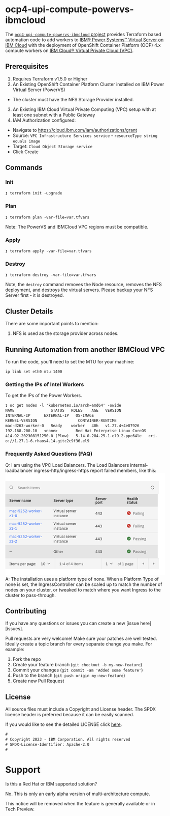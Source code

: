 # ocp4-upi-compute-powervs-ibmcloud

The [`ocp4-upi-compute-powervs-ibmcloud` project](https://github.com/ibm/ocp4-upi-compute-powervs-ibmcloud) provides Terraform based automation code to add workers to [IBM® Power Systems™ Virtual Server on IBM Cloud](https://www.ibm.com/cloud/power-virtual-server) with the deployment of OpenShift Container Platform (OCP) 4.x compute workers on [IBM Cloud® Virtual Private Cloud (VPC)](https://www.ibm.com/cloud/vpc).

## Prerequisites

1. Requires Terraform v1.5.0 or Higher
2. An Existing OpenShift Container Platform Cluster installed on IBM Power Virtual Server (PowerVS)
- The cluster must have the NFS Storage Provider installed.
3. An Existing IBM Cloud Virtual Private Computing (VPC) setup with at least one subnet with a Public Gateway
4. IAM Authorization configured:

- Navigate to https://cloud.ibm.com/iam/authorizations/grant
- Source: `VPC Infrastructure Services service` - `resourceType string equals image`
- Target: `Cloud Object Storage service`
- Click Create


## Commands

### Init 

```
❯ terraform init -upgrade
```

### Plan

```
❯ terraform plan -var-file=var.tfvars
```

Note: The PowerVS and IBMCloud VPC regions must be compatible.

### Apply 

```
❯ terraform apply -var-file=var.tfvars
```

### Destroy

```
❯ terraform destroy -var-file=var.tfvars
```

Note, the `destroy` command removes the Node resource, removes the NFS deployment, and destroys the virtual servers. Please backup your NFS Server first - it is destroyed.

## Cluster Details

There are some important points to mention:

1. NFS is used as the storage provider across nodes.

## Running Automation from another IBMCloud VPC

To run the code, you'll need to set the MTU for your machine: 

```
ip link set eth0 mtu 1400
```

### Getting the IPs of Intel Workers

To get the IPs of the Power Workers. 

```
❯ oc get nodes -l 'kubernetes.io/arch=amd64' -owide
NAME                STATUS   ROLES    AGE   VERSION           INTERNAL-IP      EXTERNAL-IP   OS-IMAGE                                                       KERNEL-VERSION                  CONTAINER-RUNTIME
mac-d263-worker-0   Ready    worker   40h   v1.27.4+4e87926   192.168.200.10   <none>        Red Hat Enterprise Linux CoreOS 414.92.202308151250-0 (Plow)   5.14.0-284.25.1.el9_2.ppc64le   cri-o://1.27.1-6.rhaos4.14.gitc2c9f36.el9
```

### Frequently Asked Questions (FAQ)

Q: I am using the VPC Load Balancers. The Load Balancers internal-loadbalancer ingress-http/ingress-https report failed members, like this:
![Alt text](docs/failed_members.png)
A: The installation uses a platform type of none. When a Platform Type of none is set, the IngressController can be scaled up to match the number of nodes on your cluster, or tweaked to match where you want Ingress to the cluster to pass-through.

## Contributing

If you have any questions or issues you can create a new [issue here][issues].

Pull requests are very welcome! Make sure your patches are well tested.
Ideally create a topic branch for every separate change you make. For
example:

1. Fork the repo
2. Create your feature branch (`git checkout -b my-new-feature`)
3. Commit your changes (`git commit -am 'Added some feature'`)
4. Push to the branch (`git push origin my-new-feature`)
5. Create new Pull Request

## License

All source files must include a Copyright and License header. The SPDX license header is 
preferred because it can be easily scanned.

If you would like to see the detailed LICENSE click [here](LICENSE).

```text
#
# Copyright 2023 - IBM Corporation. All rights reserved
# SPDX-License-Identifier: Apache-2.0
#
```

# Support
Is this a Red Hat or IBM supported solution?

No. This is only an early alpha version of multi-architecture compute.

This notice will be removed when the feature is generally available or in Tech Preview. 
